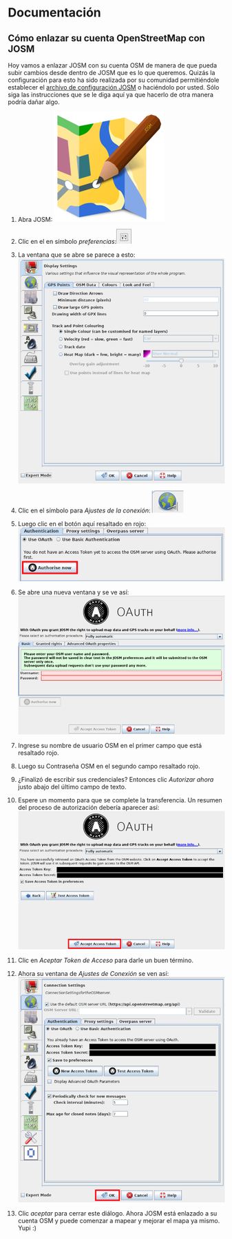 # Documentación

## Cómo enlazar su cuenta OpenStreetMap con JOSM

Hoy vamos a enlazar JOSM con su cuenta OSM de manera de que pueda subir cambios desde dentro de JOSM que es lo que queremos. Quizás la configuración para esto ha sido realizada por su comunidad permitiéndole establecer el [archivo de configuración JOSM](../installing-mapping-tool/index.md) o haciéndolo por usted. Sólo siga las instrucciones que se le diga aquí ya que hacerlo de otra manera podría dañar algo.

1. Abra JOSM: ![](josm-logo.png)

2. Clic en el en símbolo _preferencias_:![](josm-settings.png)

3. La ventana que se abre se parece a esto: ![](josm-settings-overview.png)

4. Clic en el símbolo para _Ajustes de la conexión_: ![](josm-settings-connection.png)

5. Luego clic en el botón aquí resaltado en rojo: ![](josm-settings-connection-oauth.png)

6. Se abre una nueva ventana y se ve así: ![](josm-oauth.png)

7. Ingrese su nombre de usuario OSM en el primer campo que está resaltado rojo.

8. Luego su Contraseña OSM en el segundo campo resaltado rojo.

9. ¿Finalizó de escribir sus credenciales? Entonces clic _Autorizar ahora_ justo abajo del último campo de texto.

10. Espere un momento para que se complete la transferencia. Un resumen del proceso de autorización debería aparecer así: ![](oauth-josm-summaryscreen.png)

11. Clic en _Aceptar Token de Acceso_ para darle un buen término.

12. Ahora su ventana de _Ajustes de Conexión_ se ven así: ![](josm-settings-connecion-afteroauthsuccess.png)

13. Clic _aceptar_ para cerrar este diálogo. Ahora JOSM está enlazado a su cuenta OSM y puede comenzar a mapear y mejorar el mapa ya mismo. Yupi :)
